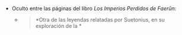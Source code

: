 - Oculto entre las páginas del libro *Los Imperios Perdidos de Faerûn*:
	- > *Otra de las leyendas relatadas por Suetonius, en su exploración de la *